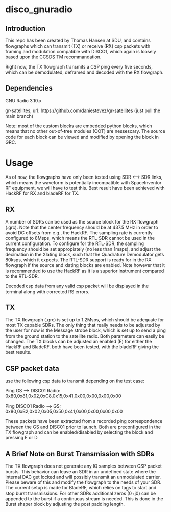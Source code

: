 # disco_gnuradio


## Introduction
This repo has been created by Thomas Hansen at SDU, and contains flowgraphs which can transmit (TX) or receive (RX) csp packets with framing and modulation compatible with DISCO1, which again is loosely based upon the CCSDS TM recommandation.

Right now, the TX flowgraph transmits a CSP ping every five seconds, which can be demodulated, deframed and decoded with the RX flowgraph.

## Dependencies
GNU Radio 3.10.x

gr-satellites, url: https://github.com/daniestevez/gr-satellites (just pull the main branch)

Note: most of the custom blocks are embedded python blocks, which means that no other out-of-tree modules (OOT) are nessescary. The source code for each block can be viewed and modified by opening the block in GRC.

# Usage
As of now, the flowgraphs have only been tested using SDR <--> SDR links, which means the waveform is potentially incompatible with SpaceInventor RF equipment, we will have to test this. Best result have been achieved with HackRF for RX and bladeRF for TX.

## RX
A number of SDRs can be used as the source block for the RX flowgraph (.grc). Note that the center frequency should be at 437.5 MHz in order to avoid DC offsets from e.g., the HackRF. The sampling rate is currently configured to 8Msps, which means the RTL-SDR cannot be used in the current configuration. To configure for the RTL-SDR, the sampling frequency should be set appropiately (no less than 1msps), and adjust the decimation in the Xlating block, such that the Quadrature Demodulator gets 80ksps, which it expects. The RTL-SDR support is ready for in the RX flowgraph if the source and xlating blocks are enabled. Note however that it is recommended to use the HackRF as it is a superior instrument compared to the RTL-SDR.

Decoded csp data from any valid csp packet will be displayed in the terminal along with corrected RS errors.

## TX
The TX flowgraph (.grc) is set up to 1.2Msps, which should be adequate for most TX capable SDRs. The only thing that really needs to be adjusted by the user for now is the Message strobe block, which is set up to send a ping from the ground station to the satellite radio. Both parameters can easily be changed. The TX blocks can be adjusted an enabled (E) for either the HackRF and BladeRF. both have been tested, with the bladeRF giving the best results. 

## CSP packet data
use the following csp data to transmit depending on the test case:

Ping GS --> DISC01 Radio: 0x80,0x81,0x02,0xC8,0x15,0x41,0x00,0x00,0x00,0x00

Ping DISCO1 Radio --> GS: 0x80,0xB2,0x02,0x05,0x50,0x41,0x00,0x00,0x00,0x00

These packets have been extracted from a recorded ping correspondence between the GS and DISC01 prior to launch. Both are preconfigured in the TX flowgraph and can be enabled/disabled by selecting the block and pressing E or D. 

## A Brief Note on Burst Transmission with SDRs
The TX flowgraph does not generate any IQ samples between CSP packet bursts. This behavior can leave an SDR in an undefined state where the internal DAC get locked and will possibly transmit an unmodulated carrier. Please beware of this and modify the flowgraph to the needs of your SDR. The current setup is made for BladeRF, which relies on tags to start and stop burst transmissions. For other SDRs additional zeros (0+j0) can be appended to the burst if a continuous stream is needed. This is done in the Burst shaper block by adjusting the post padding length.

 

